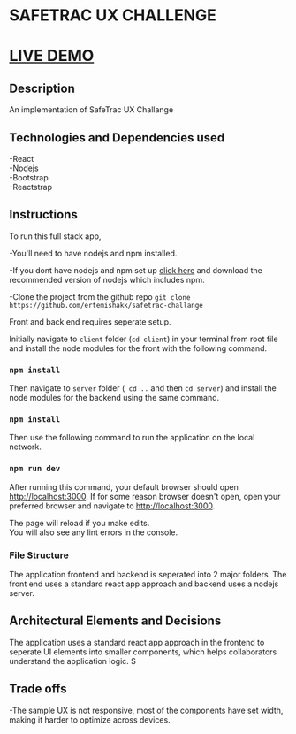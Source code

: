 # SAFETRAC UX CHALLENGE

# [LIVE DEMO](https://github.com/ertemishakk/safetrac-challange)

## Description

An implementation of SafeTrac UX Challange

## Technologies and Dependencies used
-React <br/>
-Nodejs <br/>
-Bootstrap <br/>
-Reactstrap <br/>

## Instructions

To run this full stack app, <br/>

-You'll need to have nodejs and npm installed. <br/>

-If you dont have nodejs and npm set up [click here](https://nodejs.org/en/download/) and download the recommended version of nodejs which includes npm.


-Clone the project from the github repo ```git clone https://github.com/ertemishakk/safetrac-challange``` <br/>

Front and back end requires seperate setup.

Initially navigate to ```client``` folder (```cd client```) in your terminal from root file and install the node modules for the front with the following command.

### `npm install`

Then navigate to ```server``` folder (``` cd ..``` and then ```cd server```) and install the node modules for the backend using the same command.

### `npm install`

Then use the following command to run the application on the local network. 
### `npm run dev`

After running this command, your default browser should open [http://localhost:3000](http://localhost:3000). 
If for some reason browser doesn't open, open your preferred browser and navigate to [http://localhost:3000](http://localhost:3000).


The page will reload if you make edits.<br />
You will also see any lint errors in the console.



### File Structure

The application frontend and backend is seperated into 2 major folders. The front end uses a standard react app approach and backend uses a nodejs server. 



## Architectural Elements and Decisions

The application uses a standard react app approach in the frontend to seperate UI elements into smaller components, which helps collaborators understand the application logic. S


## Trade offs


-The sample UX is not responsive, most of the components have set width, making it harder to optimize across devices.







